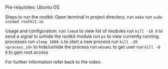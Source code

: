 Pre-requisites:
Ubuntu OS

Steps to run the rootkit:
Open terminal in project directory.
run `make`
run `sudo insmod rootkit.io`

Usage and configuration:
run `lsmod` to view list of modules
run `kill -10 0` to send a signal to unhide the rootkit module
run `ps` to view currently running processes
run `sleep 1000 &` to start a new process
run `kill -20 <process_id>` to hide/unhide the process
run `whoami` to get user
run `kill -0 0` to gain root access

For further information refer back to the video.